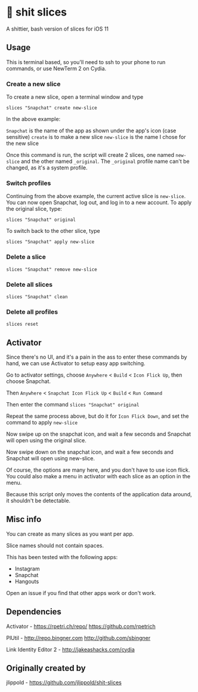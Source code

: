 # 💩 shit slices

A shittier, bash version of slices for iOS 11

## Usage

This is terminal based, so you'll need to ssh to your phone to run commands, or use NewTerm 2 on Cydia.

### Create a new slice

To create a new slice, open a terminal window and type

```
slices "Snapchat" create new-slice
```

In the above example:

`Snapchat` is the name of the app as shown under the app's icon (case sensitive)
`create` is to make a new slice
`new-slice` is the name I chose for the new slice

Once this command is run, the script will create 2 slices, one named `new-slice` and the other named `_original`. The `_original` profile name can't be changed, as it's a system profile. 

### Switch profiles

Continuing from the above example, the current active slice is `new-slice`. You can now open Snapchat, log out, and log in to a new account. To apply the original slice, type:

```
slices "Snapchat" original
```

To switch back to the other slice, type

```
slices "Snapchat" apply new-slice
```

### Delete a slice

```
slices "Snapchat" remove new-slice
```

### Delete all slices

```
slices "Snapchat" clean
```

### Delete all profiles

```
slices reset
```

## Activator

Since there's no UI, and it's a pain in the ass to enter these commands by hand, we can use Activator to setup easy app switching.

Go to activator settings, choose `Anywhere` < `Build` < `Icon Flick Up`, then choose Snapchat.

Then `Anywhere` < `Snapchat Icon Flick Up` < `Build` < `Run Command`

Then enter the command `slices "Snapchat" original`

Repeat the same process above, but do it for `Icon Flick Down`, and set the command to apply `new-slice`

Now swipe up on the snapchat icon, and wait a few seconds and Snapchat will open using the original slice.

Now swipe down on the snapchat icon, and wait a few seconds and Snapchat will open using new-slice.

Of course, the options are many here, and you don't have to use icon flick. You could also make a menu in activator with each slice as an option in the menu.

Because this script only moves the contents of the application data around, it shouldn't be detectable.

## Misc info

You can create as many slices as you want per app.

Slice names should not contain spaces.

This has been tested with the following apps:

 - Instagram  
 - Snapchat
 - Hangouts

Open an issue if you find that other apps work or don't work.

## Dependencies

Activator - https://rpetri.ch/repo/ https://github.com/rpetrich

PlUtil - http://repo.bingner.com http://github.com/sbingner

Link Identity Editor 2 - http://jakeashacks.com/cydia

## Originally created by

jlippold - https://github.com/jlippold/shit-slices
